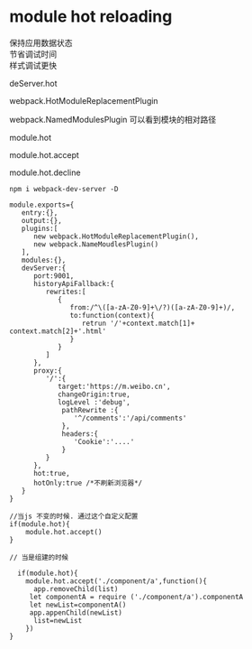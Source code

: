 # module hot reloading

保持应用数据状态  
节省调试时间  
样式调试更快

deServer.hot

webpack.HotModuleReplacementPlugin 

webpack.NamedModulesPlugin 可以看到模块的相对路径

module.hot

module.hot.accept

module.hot.decline

```text
npm i webpack-dev-server -D

module.exports={
   entry:{},
   output:{},
   plugins:[
      new webpack.HotModuleReplacementPlugin(),
      new webpack.NameMoudlesPlugin()
   ],
   modules:{},
   devServer:{
      port:9001,
      historyApiFallback:{
         rewrites:[
            {
               from:/^\([a-zA-Z0-9]+\/?)([a-zA-Z0-9]+)/,
               to:function(context){
                  retrun '/'+context.match[1]+  context.match[2]+'.html'
               }
            }
         ]
      },
      proxy:{
         '/':{
            target:'https://m.weibo.cn',
            changeOrigin:true,
            logLevel :'debug',
             pathRewrite :{
                '^/comments':'/api/comments'
             },
             headers:{
                'Cookie':'....'
             }
         }
      },
      hot:true,
      hotOnly:true /*不刷新浏览器*/
   }
}
```

```text
//当js 不变的时候. 通过这个自定义配置
if(module.hot){
    module.hot.accept()
}
```

```text
// 当是组建的时候

  if(module.hot){
    module.hot.accept('./component/a',function(){
      app.removeChild(list)
     let componentA = require ('./component/a').componentA
     let newList=componentA()
     app.appenChild(newList)
      list=newList
    })
}
```



